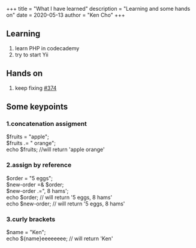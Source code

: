 +++
title = "What I have learned"
description = "Learning and some hands on"
date = 2020-05-13
author = "Ken Cho"
+++

## Learning
1. learn PHP in codecademy
3. try to start Yii


## Hands on
1. keep fixing [#374](https://github.com/gigascience/gigadb-website/pull/417)

## Some keypoints
### 1.concatenation assigment
$fruits = "apple";  
$fruits .= " orange";  
echo $fruits; //will return 'apple orange'  

### 2.assign by reference
$order = "5 eggs";  
$new-order =& $order;  
$new-order .=", 8 hams';  
echo $order; // will return '5 eggs, 8 hams'  
echo $new-order; // will return '5 eggs, 8 hams'  

### 3.curly brackets
$name = "Ken";  
echo ${name}eeeeeeee; // will return 'Ken'  
